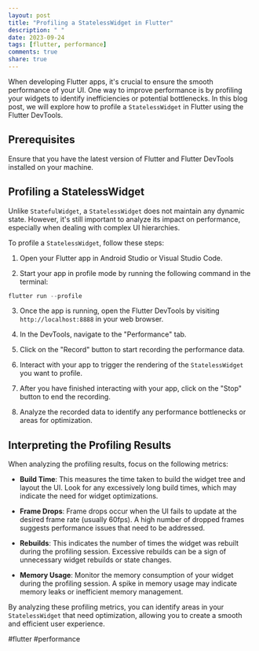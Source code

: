 ```yaml
---
layout: post
title: "Profiling a StatelessWidget in Flutter"
description: " "
date: 2023-09-24
tags: [flutter, performance]
comments: true
share: true
---
```


When developing Flutter apps, it's crucial to ensure the smooth performance of your UI. One way to improve performance is by profiling your widgets to identify inefficiencies or potential bottlenecks. In this blog post, we will explore how to profile a `StatelessWidget` in Flutter using the Flutter DevTools.

## Prerequisites
Ensure that you have the latest version of Flutter and Flutter DevTools installed on your machine.

## Profiling a StatelessWidget
Unlike `StatefulWidget`, a `StatelessWidget` does not maintain any dynamic state. However, it's still important to analyze its impact on performance, especially when dealing with complex UI hierarchies.

To profile a `StatelessWidget`, follow these steps:

1. Open your Flutter app in Android Studio or Visual Studio Code.

2. Start your app in profile mode by running the following command in the terminal:
```dart
flutter run --profile
```

3. Once the app is running, open the Flutter DevTools by visiting `http://localhost:8888` in your web browser.

4. In the DevTools, navigate to the "Performance" tab.

5. Click on the "Record" button to start recording the performance data.

6. Interact with your app to trigger the rendering of the `StatelessWidget` you want to profile.

7. After you have finished interacting with your app, click on the "Stop" button to end the recording.

8. Analyze the recorded data to identify any performance bottlenecks or areas for optimization.

## Interpreting the Profiling Results
When analyzing the profiling results, focus on the following metrics:

- **Build Time**: This measures the time taken to build the widget tree and layout the UI. Look for any excessively long build times, which may indicate the need for widget optimizations.

- **Frame Drops**: Frame drops occur when the UI fails to update at the desired frame rate (usually 60fps). A high number of dropped frames suggests performance issues that need to be addressed.

- **Rebuilds**: This indicates the number of times the widget was rebuilt during the profiling session. Excessive rebuilds can be a sign of unnecessary widget rebuilds or state changes.

- **Memory Usage**: Monitor the memory consumption of your widget during the profiling session. A spike in memory usage may indicate memory leaks or inefficient memory management.

By analyzing these profiling metrics, you can identify areas in your `StatelessWidget` that need optimization, allowing you to create a smooth and efficient user experience.

#flutter #performance